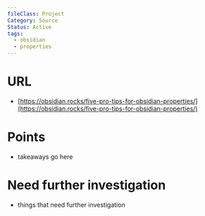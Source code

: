 ```yaml
---
fileClass: Project
Category: Source
Status: Active
tags:
  - obsidian
  - properties
---
```

# URL
- [https://obsidian.rocks/five-pro-tips-for-obsidian-properties/](https://obsidian.rocks/five-pro-tips-for-obsidian-properties/)

# Points
- takeaways go here

# Need further investigation
- things that need further investigation

